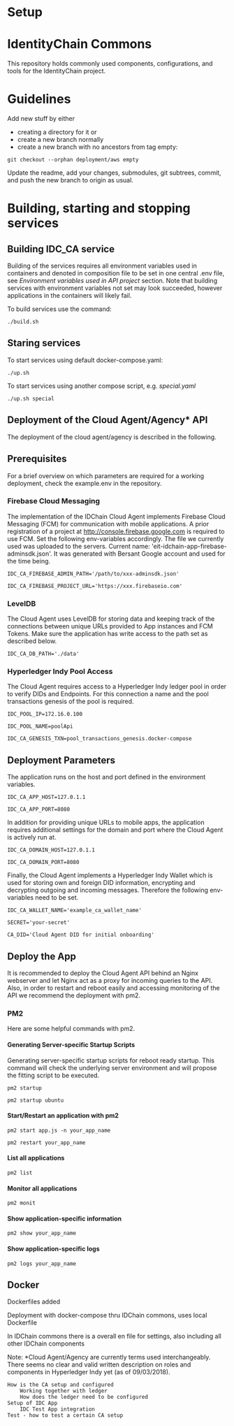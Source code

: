 # Setup

# IdentityChain Commons

This repository holds commonly used components, configurations, and tools for the IdentityChain project.

# Guidelines
Add new stuff by either

- creating a directory for it or
- create a new branch normally
- create a new branch with no ancestors from tag empty:
```
git checkout --orphan deployment/aws empty
```

Update the readme, add your changes, submodules, git subtrees, commit, and push the new branch to origin as usual.

# Building, starting and stopping services 

## Building IDC_CA service

Building of the services requires all environment variables used in containers and denoted in composition file to be set in one central .env file, see *Environment variables used in API project* section. Note that building services with environment variables not set may look succeeded, however applications in the containers will likely fail.

To build services use the command:

`./build.sh`

 
## Staring services
 
To start services using default docker-compose.yaml:

`./up.sh`

To start services using another compose script, e.g. *special.yaml*

`./up.sh special`


## Deployment of the Cloud Agent/Agency* API

The deployment of the cloud agent/agency is described in the following.

## Prerequisites

For a brief overview on which parameters are required for a working deployment, check the example.env in the repository.

### Firebase Cloud Messaging
The implementation of the IDChain Cloud Agent implements Firebase Cloud Messaging (FCM) for communication with mobile applications. A prior registration of a project at http://console.firebase.google.com is required to use FCM. Set the following env-variables accordingly. The file we currently used was uploaded to the servers. Current name: 'eit-idchain-app-firebase-adminsdk.json'. It was generated with Bersant Google account and used for the time being.

`IDC_CA_FIREBASE_ADMIN_PATH='/path/to/xxx-adminsdk.json'`

`IDC_CA_FIREBASE_PROJECT_URL='https://xxx.firebaseio.com'`

### LevelDB
The Cloud Agent uses LevelDB for storing data and keeping track of the connections between unique URLs provided to App instances and FCM Tokens. Make sure the application has write access to the path set as described below.

`IDC_CA_DB_PATH='./data'`

### Hyperledger Indy Pool Access

The Cloud Agent requires access to a Hyperledger Indy ledger pool in order to verify DIDs and Endpoints. For this connection a name and the pool transactions genesis of the pool is required.

`IDC_POOL_IP=172.16.0.100`

`IDC_POOL_NAME=poolApi`

`IDC_CA_GENESIS_TXN=pool_transactions_genesis.docker-compose`

## Deployment Parameters
The application runs on the host and port defined in the environment variables.

`IDC_CA_APP_HOST=127.0.1.1`

`IDC_CA_APP_PORT=8080`

In addition for providing unique URLs to mobile apps, the application requires additional settings for the domain and port where the Cloud Agent is actively run at.

`IDC_CA_DOMAIN_HOST=127.0.1.1`

`IDC_CA_DOMAIN_PORT=8080`

Finally, the Cloud Agent implements a Hyperledger Indy Wallet which is used for storing own and foreign DID information, encrypting and decrypting outgoing and incoming messages. Therefore the following env-variables need to be set.

`IDC_CA_WALLET_NAME='example_ca_wallet_name'`

`SECRET='your-secret'`

`CA_DID='Cloud Agent DID for initial onboarding'`

## Deploy the App

It is recommended to deploy the Cloud Agent API behind an Nginx webserver and let Nginx act as a proxy for incoming queries to the API. Also, in order to restart and reboot easily and accessing monitoring of the API we recommend the deployment with pm2.

### PM2

Here are some helpful commands with pm2.

#### Generating Server-specific Startup Scripts

Generating server-specific startup scripts for reboot ready startup. This command will check the underlying server environment and will propose the fitting script to be executed.

`pm2 startup`

`pm2 startup ubuntu`

#### Start/Restart an application with pm2

`pm2 start app.js -n your_app_name`

`pm2 restart your_app_name`

#### List all applications

`pm2 list`

#### Monitor all applications

`pm2 monit`

#### Show application-specific information

`pm2 show your_app_name`

#### Show application-specific logs

`pm2 logs your_app_name`

## Docker

Dockerfiles added

Deployment with docker-compose thru IDChain commons, uses local Dockerfile

In IDChain commons there is a overall en file for settings, also including all other IDChain components

Note: *Cloud Agent/Agency are currently terms used interchangeably. There seems no clear and valid written description on roles and components in Hyperledger Indy yet (as of 09/03/2018).

    How is the CA setup and configured
        Working together with ledger
        How does the ledger need to be configured
    Setup of IDC App
        IDC Test App integration
    Test - how to test a certain CA setup
